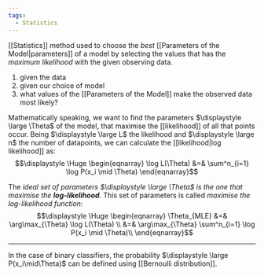 ```yaml
---
tags:
  - Statistics
---
```

[[Statistics]] method used to choose the *best* [[Parameters of the Model|parameters]] of a model by selecting the values that has the *maximum likelihood* with the given observing data.

1. given the data
2. given our choice of model
3. what values of the [[Parameters of the Model]] make the observed data most likely?


Mathematically speaking, we want to find the parameters $\displaystyle \large \Theta$ of the model, that maximise the [[likelihood]] of all that points occur. Being $\displaystyle \large L$ the likelihood and $\displaystyle \large n$ the number of datapoints, we can calculate the [[likelihood|log likelihood]] as:
$$\displaystyle \Huge \begin{eqnarray} 
\log L(\Theta) &=& \sum^n_{i=1} \log P(x_i \mid \Theta)
\end{eqnarray}$$


The *ideal set of parameters $\displaystyle \large \Theta$ is the one that maximise the **log-likelihood**.* This set of parameters is called *maximise the log-likelihood function*:
$$\displaystyle \Huge \begin{eqnarray} 
\Theta_{MLE}
&=& \arg\max_{\Theta} \log L(\Theta) \\
&=& \arg\max_{\Theta} \sum^n_{i=1} \log P(x_i \mid \Theta)\\
\end{eqnarray}$$

---

In the case of binary classifiers, the probability $\displaystyle \large P(x_i\mid\Theta)$ can be defined using [[Bernoulli distribution]].

